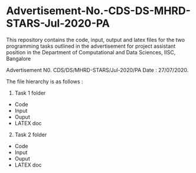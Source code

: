 # Advertisement-No.-CDS-DS-MHRD-STARS-Jul-2020-PA

This repository contains the code, input, output and latex files for the two programming tasks outlined in the advertisement for project assistant position in the Department of Computational and Data Sciences, IISC, Bangalore

Advertisement N0. CDS/DS/MHRD-STARS/Jul-2020/PA Date : 27/07/2020.

The file hierarchy is as follows :

1. Task 1 folder

* Code 
* Input
* Ouput 
* LATEX doc
     
2. Task 2 folder

* Code
* Input
* Ouput
* LATEX doc
